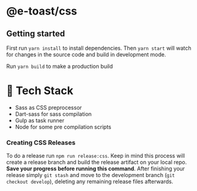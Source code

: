 # @e-toast/css

## Getting started

First run `yarn install` to install dependencies. Then `yarn start` will watch for changes in the source code and build in development mode.

Run `yarn build` to make a production build

# 🧰 Tech Stack

- Sass as CSS preprocessor
- Dart-sass for sass compilation
- Gulp as task runner
- Node for some pre compilation scripts

### Creating CSS Releases

To do a release run `npm run release:css`. Keep in mind this process will create a release branch and build the release artifact on your local repo. **Save your progress before running this command**. After finishing your release simply `git stash` and move to the development branch (`git checkout develop`), deleting any remaining release files afterwards.
